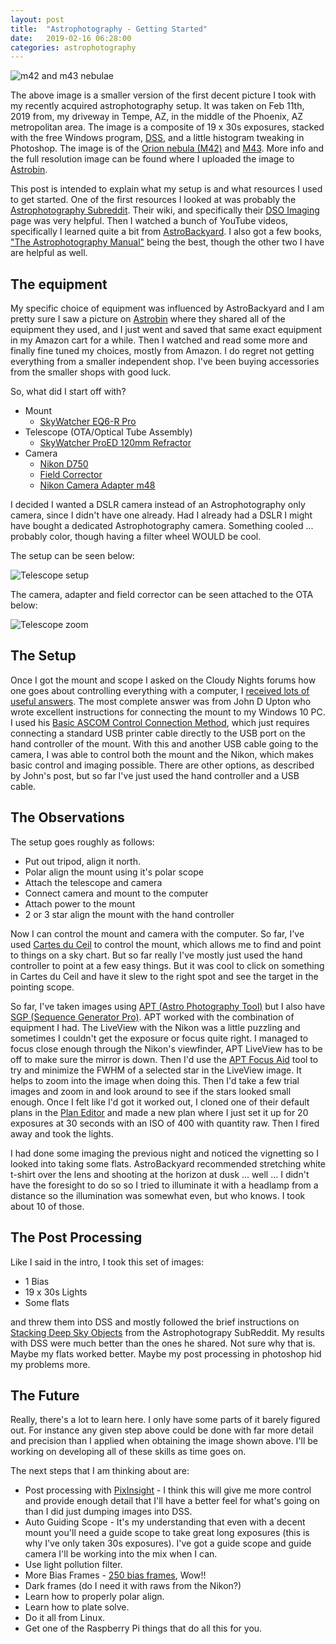 ```yaml
---
layout: post
title:  "Astrophotography - Getting Started"
date:   2019-02-16 06:28:00
categories: astrophotography
---
```


![m42 and m43 nebulae](/images/m42-large.png)

The above image is a smaller version of the first decent picture I took with my
recently acquired astrophotography setup.  It was taken on Feb 11th, 2019 from,
my driveway in Tempe, AZ, in the middle of the Phoenix, AZ metropolitan area.
The image is a composite of 19 x 30s exposures, stacked with the free Windows
program, [DSS](http://deepskystacker.free.fr/english/index.html), and a little
histogram tweaking in Photoshop.  The image is of the
[Orion nebula (M42)](https://en.wikipedia.org/wiki/Orion_Nebula) and
[M43](https://en.wikipedia.org/wiki/Messier_43).  More info and the full
resolution image can be found where I uploaded the image to
[Astrobin](https://www.astrobin.com/390498/0/).

This post is intended to explain what my setup is and what resources I used
to get started.  One of the first resources I looked at was probably the
[Astrophotography Subreddit](https://old.reddit.com/r/astrophotography/).
Their wiki, and specifically their
[DSO Imaging](https://old.reddit.com/r/astrophotography/wiki/what_telescope#wiki_dso_imaging)
page was very helpful.  Then I watched a bunch of YouTube videos, specifically
I learned quite a bit from [AstroBackyard](https://www.youtube.com/channel/UCn3npsPixgoi_xLdCg9J-LQ).
I also got a few books, ["The Astrophotography Manual"](https://www.amazon.com/Astrophotography-Manual-Practical-Scientific-Approach-dp-1138055360/dp/1138055360/)
being the best, though the other two I have are helpful as well.

## The equipment

My specific choice of equipment was influenced by AstroBackyard and I am pretty
sure I saw a picture on [Astrobin](https://www.astrobin.com) where they
shared all of the equipment they used, and I just went and saved that same
exact equipment in my Amazon cart for a while.  Then I watched and read some
more and finally fine tuned my choices, mostly from Amazon.  I do regret
not getting everything from a smaller independent shop.  I've been buying
accessories from the smaller shops with good luck.

So, what did I start off with?

* Mount
  * [SkyWatcher EQ6-R Pro](http://www.skywatcherusa.com/eq6-r-pro/)
* Telescope (OTA/Optical Tube Assembly)
  * [SkyWatcher ProED 120mm Refractor](http://www.skywatcherusa.com/product/proed-120mm-doublet-apo-refractor/)
* Camera
  * [Nikon D750](https://www.nikonusa.com/en/nikon-products/product/dslr-cameras/d750.html)
  * [Field Corrector](http://www.skywatcherusa.com/product/reducer-corrector-85x-for-proed-120/)
  * [Nikon Camera Adapter m48](http://www.skywatcherusa.com/product/nikon-camera-adapter-m48/)

I decided I wanted a DSLR camera instead of an Astrophotography only camera,
since I didn't have one already.  Had I already had a DSLR I might have bought
a dedicated Astrophotography camera.  Something cooled ... probably color, though
having a filter wheel WOULD be cool.

The setup can be seen below:

![Telescope setup](/images/telescope.jpg)

The camera, adapter and field corrector can be seen attached to the OTA below:

![Telescope zoom](/images/telescope-zoom.jpg)

## The Setup

Once I got the mount and scope I asked on the Cloudy Nights forums how one goes
about controlling everything with a computer, I 
[received lots of useful answers](https://www.cloudynights.com/topic/644409-eq6-r-pro-pc-connection/).
The most complete answer was from John D Upton who wrote excellent instructions
for connecting the mount to my Windows 10 PC.  I used his
[Basic ASCOM Control Connection Method](https://www.atm-workshop.com/synscan-pc-connect.html),
which just requires connecting a standard USB printer cable directly to the USB
port on the hand controller of the mount.  With this and another USB cable
going to the camera, I was able to control both the mount and the Nikon, which makes
basic control and imaging possible.  There are other options, as described by
John's post, but so far I've just used the hand controller and a USB cable.

## The Observations

The setup goes roughly as follows:

* Put out tripod, align it north.
* Polar align the mount using it's polar scope
* Attach the telescope and camera
* Connect camera and mount to the computer
* Attach power to the mount
* 2 or 3 star align the mount with the hand controller

Now I can control the mount and camera with the computer.  So far, I've used 
[Cartes du Ceil](https://www.ap-i.net/skychart/en/start) to control the mount,
which allows me to find and point to things on a sky chart.  But so far really
I've mostly just used the hand controller to point at a few easy things.  But
it was cool to click on something in Cartes du Ceil and have it slew to the
right spot and see the target in the pointing scope.

So far, I've taken images using [APT (Astro Photography Tool)](https://ideiki.com/astro/Default.aspx)
but I also have [SGP (Sequence Generator Pro)](http://mainsequencesoftware.com/Products/SGPro).
APT worked with the combination of equipment I had.  The LiveView with the Nikon
was a little puzzling and sometimes I couldn't get the exposure or focus quite right.
I managed to focus close enough through the Nikon's viewfinder, APT LiveView has to be
off to make sure the mirror is down.  Then I'd use the 
[APT Focus Aid](https://ideiki.com/astro/usersguide/focusing_aid.htm) tool
to try and minimize the FWHM of a selected star in the LiveView image.  It helps to
zoom into the image when doing this.  Then I'd take a few trial images and zoom
in and look around to see if the stars looked small enough.  Once I felt like I'd
got it worked out, I cloned one of their default plans in the
[Plan Editor](https://ideiki.com/astro/usersguide/dslr_mode_2.htm?ms=AAA%3D&st=MA%3D%3D&sct=Mzk3&mw=MjQw)
and made a new plan where I just set it up for 20 exposures at 30 seconds with
an ISO of 400 with quantity raw.  Then I fired away and took the lights.

I had done some imaging the previous night and noticed the vignetting so I
looked into taking some flats.  AstroBackyard recommended stretching  white
t-shirt over the lens and shooting at the horizon at dusk ... well ... I
didn't have the foresight to do so so I tried to illuminate it with a headlamp
from a distance so the illumination was somewhat even, but who knows.  I took
about 10 of those.

## The Post Processing

Like I said in the intro, I took this set of images:

* 1 Bias
* 19 x 30s Lights
* Some flats

and threw them into DSS and mostly followed the brief instructions on
[Stacking Deep Sky Objects](https://old.reddit.com/r/astrophotography/wiki/stacking_dsos)
from the Astrophotograpy SubReddit.  My results with DSS were much better
than the ones he shared.  Not sure why that is.  Maybe my flats worked
better.  Maybe my post processing in photoshop hid my problems more.

## The Future

Really, there's a lot to learn here.  I only have some parts of it barely
figured out.  For instance any given step above could be done with far
more detail and precision than I applied when obtaining the image shown above.
I'll be working on developing all of these skills as time goes on.

The next steps that I am thinking about are:

* Post processing with [PixInsight](http://pixinsight.com/) - I think this will give me more control
and provide enough detail that I'll have a better feel for what's going on
than I did just dumping images into DSS.
* Auto Guiding Scope - It's my understanding that even with a decent mount
you'll need a guide scope to take great long exposures (this is why I've only
taken 30s exposures).  I've got a guide scope and guide camera I'll be working
into the mix when I can.
* Use light pollution filter.
* More Bias Frames - [250 bias frames](http://dslr-astrophotography.com/shoot-bias-frames-dslr/), Wow!!
* Dark frames (do I need it with raws from the Nikon?)
* Learn how to properly polar align.
* Learn how to plate solve.
* Do it all from Linux.
* Get one of the Raspberry Pi things that do all this for you.

